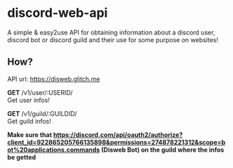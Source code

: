 # discord-web-api
A simple &amp; easy2use API for obtaining information about a discord user, discord bot or  discord guild and their use for some purpose on websites! 


## How?
API url: https://disweb.glitch.me

**GET** /v1/user/:USERID/\
Get user infos!


**GET** /v1/guild/:GUILDID/\
Get guild infos!

**Make sure that https://discord.com/api/oauth2/authorize?client_id=922865205766135898&permissions=274878221312&scope=bot%20applications.commands (Disweb Bot) on the guild where the infos be getted**
